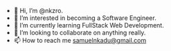 - 👋 Hi, I’m @nkzro.
- 👀 I’m interested in becoming a Software Engineer.
- 🌱 I’m currently learning FullStack Web Development.
- 💞️ I’m looking to collaborate on anything really.
- 📫 How to reach me samuelnkadu@gmail.com

<!---
NKZro/NKZro is a ✨ special ✨ repository because its `README.md` (this file) appears on your GitHub profile.
You can click the Preview link to take a look at your changes.
--->
